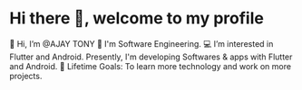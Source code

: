 # Hi there 👋, welcome to  my profile

  👋 Hi, I’m @AJAY TONY
  👨‍ I'm Software Engineering.
  💻 I’m interested in Flutter and Android. Presently, I'm developing Softwares & apps with Flutter and Android.
  🥅 Lifetime Goals: To learn more technology and work on more projects. 

